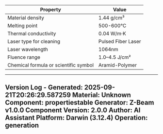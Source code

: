 | Property | Value |
|----------|-------|
| Material density | 1.44 g/cm³ |
| Melting point | 500-600°C |
| Thermal conductivity | 0.04 W/m·K |
| Laser type for cleaning | Pulsed Fiber Laser |
| Laser wavelength | 1064nm |
| Fluence range | 1.0–4.5 J/cm² |
| Chemical formula or scientific symbol | Aramid-Polymer |


---
Version Log - Generated: 2025-09-21T20:26:29.587259
Material: Unknown
Component: propertiestable
Generator: Z-Beam v1.0.0
Component Version: 2.0.0
Author: AI Assistant
Platform: Darwin (3.12.4)
Operation: generation
---